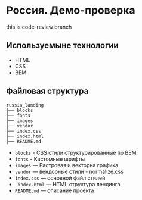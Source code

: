 # Россия. Демо-проверка #
this is code-review branch


## Используемыне технологии ##
* HTML
* CSS
* BEM

## Файловая структура
```
russia_landing
├── blocks
├── fonts
├── images
├── vendor
├── index.css
├── index.html
├── README.md
```

* ```blocks``` - CSS стили структурированные по BEM
* ```fonts``` - Кастомные шрифты
* ```images``` — Растровая и векторна графика
* ```vendor```  — вендорные стили - normalize.css
* ```index.css``` — основной файл стилей
* ``` index.html``` — HTML структура лендинга
* ```README.md``` — описание проекта



